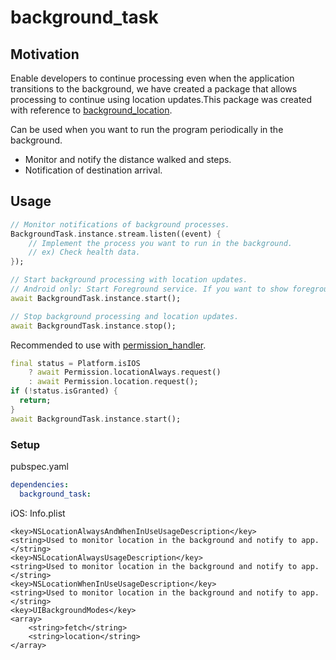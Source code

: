 # background_task

## Motivation

Enable developers to continue processing even when the application transitions to the background, we have created a package that allows processing to continue using location updates.This package was created with reference to [background_location](https://pub.dev/packages/background_location).

Can be used when you want to run the program periodically in the background.

- Monitor and notify the distance walked and steps.
- Notification of destination arrival.

## Usage

```dart
// Monitor notifications of background processes.
BackgroundTask.instance.stream.listen((event) {
    // Implement the process you want to run in the background.
    // ex) Check health data.
});

// Start background processing with location updates.
// Android only: Start Foreground service. If you want to show foreground service notifications, please execute a notification permission request before start.
await BackgroundTask.instance.start();

// Stop background processing and location updates.
await BackgroundTask.instance.stop();
```

Recommended to use with [permission_handler](https://pub.dev/packages/permission_handler).

```dart
final status = Platform.isIOS
    ? await Permission.locationAlways.request()
    : await Permission.location.request();
if (!status.isGranted) {
  return;
}
await BackgroundTask.instance.start();
```

### Setup

pubspec.yaml

```yaml
dependencies:
  background_task:
```

iOS: Info.plist

```text
<key>NSLocationAlwaysAndWhenInUseUsageDescription</key>
<string>Used to monitor location in the background and notify to app.</string>
<key>NSLocationAlwaysUsageDescription</key>
<string>Used to monitor location in the background and notify to app.</string>
<key>NSLocationWhenInUseUsageDescription</key>
<string>Used to monitor location in the background and notify to app.</string>
<key>UIBackgroundModes</key>
<array>
    <string>fetch</string>
    <string>location</string>
</array>
```
